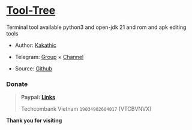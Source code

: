 # [Tool-Tree](https://zenlua.github.io/Tool-Tree)

Terminal tool available python3 and open-jdk 21 and rom and apk editing tools

 
+ Author: [Kakathic](https://t.me/kakathic)

+ Telegram: [Group](https://t.me/tooltree) × [Channel](https://t.me/tool_tree)

+ Source: [Github](https://github.com/Zenlua/Tool-Tree)

### Donate
> **Paypal: [Links](https://paypal.me/kakathic)**
> 
> Techcombank Vietnam `19034902604017` (VTCBVNVX)

**Thank you for visiting**

